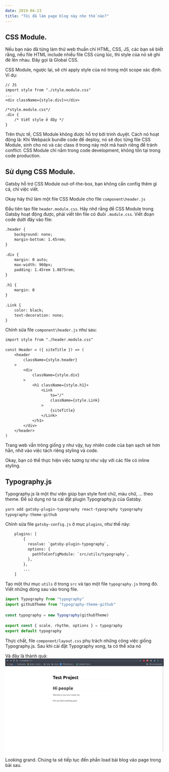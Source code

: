 ```yaml
---
date: 2019-04-23
title: "Tôi đã làm page blog này như thế nào?"
---
```



## CSS Module.
Nếu bạn nào đã từng làm thử web thuần chỉ HTML, CSS, JS, các bạn sẽ biết rằng, nếu file HTML include nhiều file CSS cùng lúc, thì style của nó sẽ ghi đè lên nhau. Đây gọi là Global CSS.

CSS Module, ngược lại, sẽ chỉ apply style của nó trong một scope xác định. Ví dụ:
```
// JS
import style from "./style.module.css"
...
<div className={style.div}></div>
```

```
/*style.module.css*/
.div {
    /* Viết style ở đây */
}

```

Trên thực tế, CSS Module không được hỗ trợ bởi trình duyệt. Cách nó hoạt động là: Khi Webpack bundle code để deploy, nó sẽ đọc từng file CSS Module, sinh cho nó và các class ở trong này một mã hash riêng để tránh conflict. CSS Module chỉ nằm trong code development, không tồn tại trong code production.

## Sử dụng CSS Module.
Gatsby hỗ trợ CSS Module out-of-the-box, bạn không cần config thêm gì cả, chỉ việc viết.

Okay hãy thử làm một file CSS Module cho file `component\header.js`

Đầu tiên tạo file `header.module.css`. Hãy nhớ rằng để CSS Module trong Gatsby hoạt động được, phải viết tên file có đuôi `.module.css`. Viết đoạn code dưới đây vào file:
```
.header {
    background: none;
    margin-bottom: 1.45rem;
}

.div {
    margin: 0 auto;
    max-width: 960px;
    padding: 1.45rem 1.0875rem;
}

.h1 {
    margin: 0
}

.Link {
    color: black;
    text-decoration: none;
}
```

Chỉnh sửa file `component\header.js` như sau:
```
import style from "./header.module.css"

const Header = ({ siteTitle }) => (
    <header
        className={style.header}
    >
        <div
            className={style.div}
        >
            <h1 className={style.h1}>
                <Link
                    to="/"
                    className={style.Link}
                >
                    {siteTitle}
                </Link>
            </h1>
        </div>
    </header>
)
```

Trang web vẫn trông giống y như vậy, tuy nhiên code của bạn sạch sẽ hơn hẳn, nhờ vào việc tách riêng styling và code.

Okay, bạn có thể thực hiện việc tương tự như vậy với các file có inline styling.

## Typography.js
Typography.js là một thư viện giúp bạn style font chữ, màu chữ, ... theo theme. Để sử dụng nó ta cài đặt plugin Typography.js của Gatsby.

`yarn add gatsby-plugin-typography react-typography typography typography-theme-github`

Chỉnh sửa file `gatsby-config.js` ở mục `plugins`, như thế này:
```
    plugins: [
        {
          resolve: `gatsby-plugin-typography`,
          options: {
            pathToConfigModule: `src/utils/typography`,
          },
        },
        ...
    ]
```

Tạo một thư mục `utils` ở trong `src` và tạo một file `typography.js` trong đó. Viết những dòng sau vào trong file.
```js
import Typography from "typography"
import githubTheme from "typography-theme-github"

const typography = new Typography(githubTheme)

export const { scale, rhythm, options } = typography
export default typography
```

Thực chất, file `component/layout.css` phụ trách những công việc giống Typography.js. Sau khi cài đặt Typography xong, ta có thể xóa nó

Và đây là thành quả:
![site](site.png)

Looking grand. Chúng ta sẽ tiếp tục đến phần load bài blog vào page trong bài sau.
